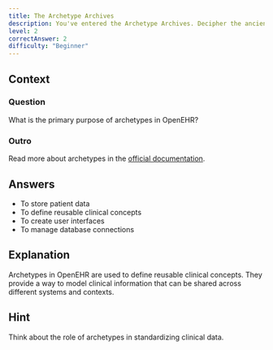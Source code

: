 ```yaml
---
title: The Archetype Archives
description: You've entered the Archetype Archives. Decipher the ancient scrolls to progress!
level: 2
correctAnswer: 2
difficulty: "Beginner"
---
```


## Context

### Question

What is the primary purpose of archetypes in OpenEHR?

### Outro

Read more about archetypes in the <a href="https://specifications.openehr.org/releases/AM/latest/Overview.html" target="_blank">official documentation</a>.

## Answers

* To store patient data
* To define reusable clinical concepts
* To create user interfaces
* To manage database connections

## Explanation

Archetypes in OpenEHR are used to define reusable clinical concepts. They provide a way to model clinical information that can be shared across different systems and contexts.

## Hint

Think about the role of archetypes in standardizing clinical data.
